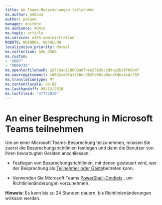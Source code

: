 ```yaml
---
title: An Teams-Besprechungen teilnehmen
ms.author: pebaum
author: pebaum
manager: mnirkhe
ms.audience: Admin
ms.topic: article
ms.service: o365-administration
ROBOTS: NOINDEX, NOFOLLOW
localization_priority: Normal
ms.collection: Adm_O365
ms.custom:
- "2667"
- "9000735"
ms.openlocfilehash: a27c6ac118608a6f4ce85b38c2ddaa2bd8f80b4f
ms.sourcegitcommit: c6692ce0fa1358ec3529e59ca0ecdfdea4cdc759
ms.translationtype: MT
ms.contentlocale: de-DE
ms.lasthandoff: 09/15/2020
ms.locfileid: "47772910"
---
```

# <a name="join-a-meeting-in-teams"></a>An einer Besprechung in Microsoft Teams teilnehmen

Um an einer Microsoft Teams-Besprechung teilzunehmen, müssen Sie zuerst die Besprechungsrichtlinien festlegen und dann die Benutzer von Ihren bevorzugten Geräten anschliessen:

- Festlegen von Besprechungsrichtlinien, mit denen gesteuert wird, wer der Besprechung als [Teilnehmer oder Gäste](https://docs.microsoft.com/microsoftteams/meeting-policies-in-teams#meeting-policy-settings---participants--guests)beitreten kann. 

- Verwenden Sie Microsoft Teams [PowerShell-Cmdlets](https://docs.microsoft.com/microsoftteams/teams-powershell-overview) , um Richtlinienänderungen vorzunehmen.    

**Hinweis:** Es kann bis zu 24 Stunden dauern, bis Richtlinienänderungen wirksam werden.